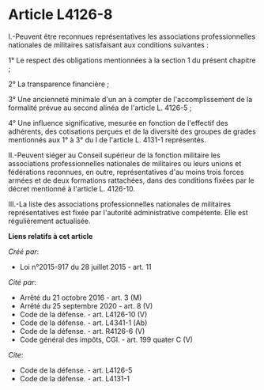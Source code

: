 # Article L4126-8

I.-Peuvent être reconnues représentatives les associations professionnelles nationales de militaires satisfaisant aux
conditions suivantes : 

1° Le respect des obligations mentionnées à la section 1 du présent chapitre ; 

2° La transparence financière ; 

3° Une ancienneté minimale d'un an à compter de l'accomplissement de la formalité prévue au second alinéa de l'article L.
4126-5 ; 

4° Une influence significative, mesurée en fonction de l'effectif des adhérents, des cotisations perçues et de la diversité
des groupes de grades mentionnés aux 1° à 3° du I de l'article L. 4131-1 représentés. 

II.-Peuvent siéger au Conseil supérieur de la fonction militaire les associations professionnelles nationales de militaires
ou leurs unions et fédérations reconnues, en outre, représentatives d'au moins trois forces armées et de deux formations
rattachées, dans des conditions fixées par le décret mentionné à l'article L. 4126-10. 

III.-La liste des associations professionnelles nationales de militaires représentatives est fixée par l'autorité
administrative compétente. Elle est régulièrement actualisée.

**Liens relatifs à cet article**

_Créé par_:

  - Loi n°2015-917 du 28 juillet 2015 - art. 11

_Cité par_:

  - Arrêté du 21 octobre 2016 - art. 3 (M)
  - Arrêté du 25 septembre 2020 - art. 8 (V)
  - Code de la défense. - art. L4126-10 (V)
  - Code de la défense. - art. L4341-1 (Ab)
  - Code de la défense. - art. R4126-6 (V)
  - Code général des impôts, CGI. - art. 199 quater C (V)

_Cite_:

  - Code de la défense. - art. L4126-5
  - Code de la défense. - art. L4131-1
